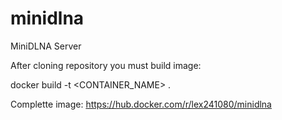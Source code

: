 # minidlna
MiniDLNA Server

After cloning repository you must build image:

  docker build -t <CONTAINER_NAME> .

Complette image: https://hub.docker.com/r/lex241080/minidlna
